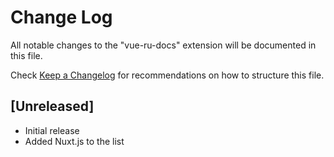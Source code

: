 # Change Log
All notable changes to the "vue-ru-docs" extension will be documented in this file.

Check [Keep a Changelog](http://keepachangelog.com/) for recommendations on how to structure this file.

## [Unreleased]
- Initial release
- Added Nuxt.js to the list